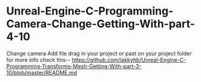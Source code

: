 # Unreal-Engine-C-Programming-Camera-Change-Getting-With-part-4-10
Change camera 
Add file drag in your project or past on your project folder for more info check this--
https://github.com/lakkyhb/Unreal-Engine-C-Programming-Transforms-Mesh-Getting-With-part-3-10/blob/master/README.md
